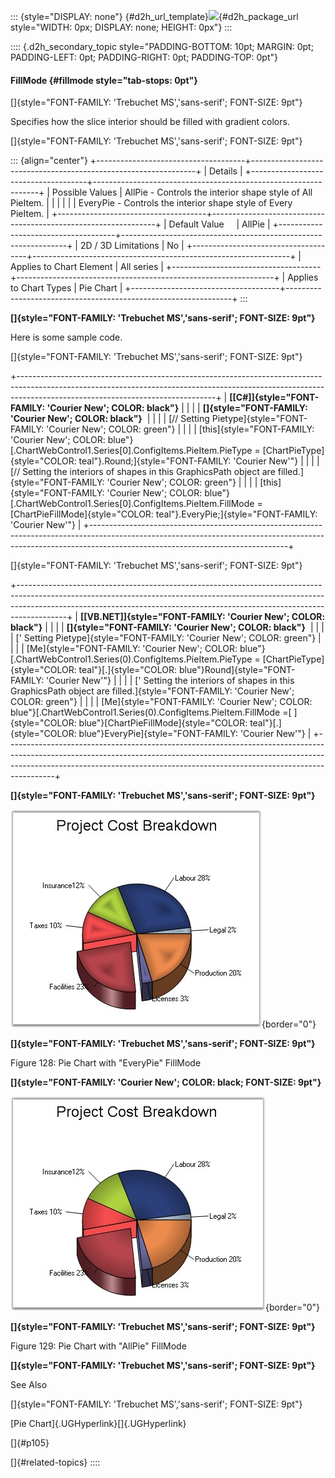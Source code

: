 ::: {style="DISPLAY: none"}
[](ms-xhelp:///?Id=d2h_url_template){#d2h_url_template}![](!package_url!){#d2h_package_url style="WIDTH: 0px; DISPLAY: none; HEIGHT: 0px"}
:::

:::: {.d2h_secondary_topic style="PADDING-BOTTOM: 10pt; MARGIN: 0pt; PADDING-LEFT: 0pt; PADDING-RIGHT: 0pt; PADDING-TOP: 0pt"}
#### FillMode {#fillmode style="tab-stops: 0pt"}

[]{style="FONT-FAMILY: 'Trebuchet MS','sans-serif'; FONT-SIZE: 9pt"} 

Specifies how the slice interior should be filled with gradient colors.

[]{style="FONT-FAMILY: 'Trebuchet MS','sans-serif'; FONT-SIZE: 9pt"} 

::: {align="center"}
+-------------------------------------+----------------------------------------------------------------+
| Details                                                                                              |
+-------------------------------------+----------------------------------------------------------------+
| Possible Values                     | AllPie - Controls the interior shape style of All PieItem.     |
|                                     |                                                                |
|                                     | EveryPie - Controls the interior shape style of Every PieItem. |
+-------------------------------------+----------------------------------------------------------------+
| Default Value                       | AllPie                                                         |
+-------------------------------------+----------------------------------------------------------------+
| 2D / 3D Limitations                 | No                                                             |
+-------------------------------------+----------------------------------------------------------------+
| Applies to Chart Element            | All series                                                     |
+-------------------------------------+----------------------------------------------------------------+
| Applies to Chart Types              | Pie Chart                                                      |
+-------------------------------------+----------------------------------------------------------------+
:::

**[]{style="FONT-FAMILY: 'Trebuchet MS','sans-serif'; FONT-SIZE: 9pt"}** 

Here is some sample code.

[]{style="FONT-FAMILY: 'Trebuchet MS','sans-serif'; FONT-SIZE: 9pt"} 

+-------------------------------------------------------------------------------------------------------------------------------------------------------------------------------------------------------------+
| **[\[C#\]]{style="FONT-FAMILY: 'Courier New'; COLOR: black"}**                                                                                                                                              |
|                                                                                                                                                                                                             |
| **[]{style="FONT-FAMILY: 'Courier New'; COLOR: black"}**                                                                                                                                                    |
|                                                                                                                                                                                                             |
| [// Setting Pietype]{style="FONT-FAMILY: 'Courier New'; COLOR: green"}                                                                                                                                      |
|                                                                                                                                                                                                             |
| [this]{style="FONT-FAMILY: 'Courier New'; COLOR: blue"}[.ChartWebControl1.Series\[0\].ConfigItems.PieItem.PieType = [ChartPieType]{style="COLOR: teal"}.Round;]{style="FONT-FAMILY: 'Courier New'"}         |
|                                                                                                                                                                                                             |
| [// Setting the interiors of shapes in this GraphicsPath object are filled.]{style="FONT-FAMILY: 'Courier New'; COLOR: green"}                                                                              |
|                                                                                                                                                                                                             |
| [this]{style="FONT-FAMILY: 'Courier New'; COLOR: blue"}[.ChartWebControl1.Series\[0\].ConfigItems.PieItem.FillMode = [ChartPieFillMode]{style="COLOR: teal"}.EveryPie;]{style="FONT-FAMILY: 'Courier New'"} |
+-------------------------------------------------------------------------------------------------------------------------------------------------------------------------------------------------------------+

[]{style="FONT-FAMILY: 'Trebuchet MS','sans-serif'; FONT-SIZE: 9pt"} 

+------------------------------------------------------------------------------------------------------------------------------------------------------------------------------------------------------------------------------------------------------+
| **[\[VB.NET\]]{style="FONT-FAMILY: 'Courier New'; COLOR: black"}**                                                                                                                                                                                   |
|                                                                                                                                                                                                                                                      |
| **[]{style="FONT-FAMILY: 'Courier New'; COLOR: black"}**                                                                                                                                                                                             |
|                                                                                                                                                                                                                                                      |
| [\' Setting Pietype]{style="FONT-FAMILY: 'Courier New'; COLOR: green"}                                                                                                                                                                               |
|                                                                                                                                                                                                                                                      |
| [Me]{style="FONT-FAMILY: 'Courier New'; COLOR: blue"}[.ChartWebControl1.Series(0).ConfigItems.PieItem.PieType = [ChartPieType]{style="COLOR: teal"}[.]{style="COLOR: blue"}Round]{style="FONT-FAMILY: 'Courier New'"}                                |
|                                                                                                                                                                                                                                                      |
| [\' Setting the interiors of shapes in this GraphicsPath object are filled.]{style="FONT-FAMILY: 'Courier New'; COLOR: green"}                                                                                                                       |
|                                                                                                                                                                                                                                                      |
| [Me]{style="FONT-FAMILY: 'Courier New'; COLOR: blue"}[.ChartWebControl1.Series(0).ConfigItems.PieItem.FillMode =[ ]{style="COLOR: blue"}[ChartPieFillMode]{style="COLOR: teal"}[.]{style="COLOR: blue"}EveryPie]{style="FONT-FAMILY: 'Courier New'"} |
+------------------------------------------------------------------------------------------------------------------------------------------------------------------------------------------------------------------------------------------------------+

**[]{style="FONT-FAMILY: 'Trebuchet MS','sans-serif'; FONT-SIZE: 9pt"}** 

![](ImagesExt/image64_134.jpg){border="0"}

**[]{style="FONT-FAMILY: 'Trebuchet MS','sans-serif'; FONT-SIZE: 9pt"}** 

Figure 128: Pie Chart with \"EveryPie\" FillMode

**[]{style="FONT-FAMILY: 'Courier New'; COLOR: black; FONT-SIZE: 9pt"}** 

![](ImagesExt/image64_135.jpg){border="0"}

**[]{style="FONT-FAMILY: 'Trebuchet MS','sans-serif'; FONT-SIZE: 9pt"}** 

Figure 129: Pie Chart with \"AllPie\" FillMode

**[]{style="FONT-FAMILY: 'Trebuchet MS','sans-serif'; FONT-SIZE: 9pt"}** 

See Also

[]{style="FONT-FAMILY: 'Trebuchet MS','sans-serif'; FONT-SIZE: 9pt"} 

[Pie Chart]{.UGHyperlink}[]{.UGHyperlink}

[]{#p105} 

[]{#related-topics}
::::
